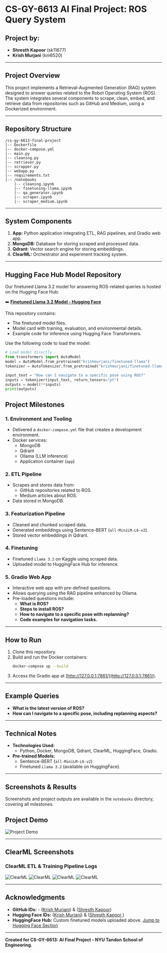 # CS-GY-6613 AI Final Project: ROS Query System

## Project by:
- **Shresth Kapoor** (sk11677)
- **Krish Murjani** (km6520)

---

## Project Overview
This project implements a Retrieval-Augmented Generation (RAG) system designed to answer queries related to the Robot Operating System (ROS). The system integrates several components to scrape, clean, embed, and retrieve data from repositories such as GitHub and Medium, using a Dockerized environment.

---

## Repository Structure
```
/cs-gy-6613-final-project
|-- Dockerfile
|-- docker-compose.yml
|-- main.py
|-- cleaning.py
|-- retriever.py
|-- scrapper.py
|-- webapp.py
|-- requirements.txt
|-- /notebooks
    |-- cleaning.ipynb
    |-- finetuning-llama.ipynb
    |-- qa_generator.ipynb
    |-- scraper.ipynb
    |-- scraper_medium.ipynb
```

---

## System Components
1. **App:** Python application integrating ETL, RAG pipelines, and Gradio web app.
2. **MongoDB:** Database for storing scraped and processed data.
3. **Qdrant:** Vector search engine for storing embeddings.
4. **ClearML:** Orchestrator and experiment tracking system.

---

## Hugging Face Hub Model Repository

Our finetuned Llama 3.2 model for answering ROS-related queries is hosted on the Hugging Face Hub:

➡️ **[Finetuned Llama 3.2 Model - Hugging Face](https://huggingface.co/krishmurjani/finetuned-llama)**

This repository contains:
- The finetuned model files.
- Model card with training, evaluation, and environmental details.
- Example code for inference using Hugging Face Transformers.

Use the following code to load the model:

```python
# Load model directly
from transformers import AutoModel
model = AutoModel.from_pretrained("krishmurjani/finetuned-llama")
tokenizer = AutoTokenizer.from_pretrained("krishmurjani/finetuned-llama")

input_text = "How can I navigate to a specific pose using ROS?"
inputs = tokenizer(input_text, return_tensors="pt")
outputs = model(**inputs)
print(outputs)
```

## Project Milestones

### 1. Environment and Tooling
- Delivered a `docker-compose.yml` file that creates a development environment.
- Docker services:
  - MongoDB
  - Qdrant
  - Ollama (LLM inference)
  - Application container (`app`)

### 2. ETL Pipeline
- Scrapes and stores data from:
  - GitHub repositories related to ROS.
  - Medium articles about ROS.
- Data stored in MongoDB.

### 3. Featurization Pipeline
- Cleaned and chunked scraped data.
- Generated embeddings using Sentence-BERT (`all-MiniLM-L6-v2`).
- Stored vector embeddings in Qdrant.

### 4. Finetuning
- Finetuned `Llama 3.2` on Kaggle using scraped data.
- Uploaded model to HuggingFace Hub for inference.

### 5. Gradio Web App
- Interactive web app with pre-defined questions.
- Allows querying using the RAG pipeline enhanced by Ollama.
- Pre-loaded questions include:
  - **What is ROS?**
  - **Steps to install ROS?**
  - **How to navigate to a specific pose with replanning?**
  - **Code examples for navigation tasks.**

---

## How to Run
1. Clone this repository.
2. Build and run the Docker containers:
   ```bash
   docker-compose up --build
   ```
3. Access the Gradio app at [http://127.0.0.1:7861/](http://127.0.0.1:7861/).

---

## Example Queries
- **What is the latest version of ROS?**
- **How can I navigate to a specific pose, including replanning aspects?**

---

## Technical Notes
- **Technologies Used:**
  - Python, Docker, MongoDB, Qdrant, ClearML, HuggingFace, Gradio.
- **Pre-trained Models:**
  - Sentence-BERT (`all-MiniLM-L6-v2`)
  - Finetuned `Llama 3.2` (available on HuggingFace).

---

## Screenshots & Results
Screenshots and project outputs are available in the `notebooks` directory, covering all milestones.
## Project Demo

![Project Demo](screenshots/5.jpg)

---

## ClearML Screenshots

### ClearML ETL & Training Pipeline Logs
![ClearML](screenshots/1.jpg)
![ClearML](screenshots/2.jpg)
![ClearML](screenshots/3.jpg)
![ClearML](screenshots/4.jpg)


---

## Acknowledgments
- **GitHub IDs:** - ([Krish Murjani](https://github.com/krishmurjani)) & ([Shresth Kapoor](https://github.com/shresthkapoor7))
- **Hugging Face IDs:** ([Krish Murjani](https://huggingface.co/krishmurjani)) & ([Shresth Kapoor ](https://huggingface.co/shresthkapoor7))
- **HuggingFace Hub:** Custom finetuned models uploaded above. [Jump to Hugging Face Section](#hugging-face-hub-model-repository)

---

**Created for CS-GY-6613: AI Final Project - NYU Tandon School of Engineering.**
